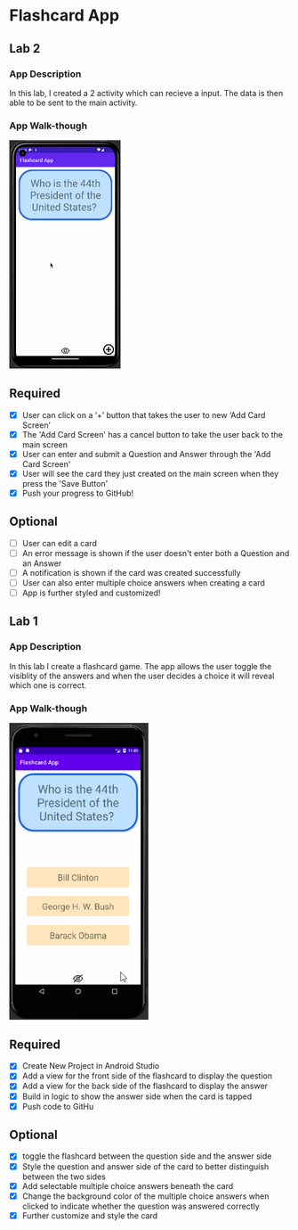 # Flashcard App

## Lab 2

### App Description
In this lab, I created a 2 activity which can recieve a input. The data is then able to be sent to the main activity.

### App Walk-though

<img src="https://github.com/YakosWorkshop/CodePath_Lab1/raw/main/Flashcard%20Lab%204%20Demonstration%20.gif" width=200><br>


## Required
- [x] User can click on a ‘+’ button that takes the user to new ‘Add Card Screen’
- [x] The 'Add Card Screen' has a cancel button to take the user back to the main screen
- [x] User can enter and submit a Question and Answer through the 'Add Card Screen'
- [x] User will see the card they just created on the main screen when they press the 'Save Button'
- [x] Push your progress to GitHub!

## Optional
- [ ] User can edit a card
- [ ] An error message is shown if the user doesn't enter both a Question and an Answer
- [ ] A notification is shown if the card was created successfully
- [ ] User can also enter multiple choice answers when creating a card
- [ ] App is further styled and customized!

## Lab 1

### App Description
In this lab I create a flashcard game. The app allows the user toggle the visiblity of the answers and when the user decides a choice it will reveal which one is correct.

### App Walk-though


<img src= "https://github.com/YakosWorkshop/CodePath_Lab1/raw/main/Flashcard%20Demonstration%20.gif" width="250" />

## Required
- [x] Create New Project in Android Studio
- [x] Add a view for the front side of the flashcard to display the question
- [x] Add a view for the back side of the flashcard to display the answer
- [x] Build in logic to show the answer side when the card is tapped
- [x] Push code to GitHu
## Optional
- [x] toggle the flashcard between the question side and the answer side
- [x] Style the question and answer side of the card to better distinguish between the two sides
- [x] Add selectable multiple choice answers beneath the card
- [x] Change the background color of the multiple choice answers when clicked to indicate whether the question was answered correctly
- [x] Further customize and style the card

